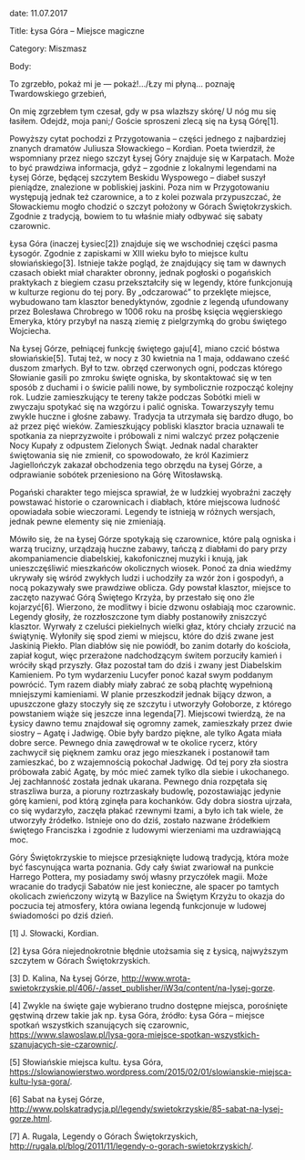 date: 11.07.2017

Title: Łysa Góra – Miejsce magiczne

Category: Miszmasz

Body:

To zgrzebło, pokaż mi je — pokaż!…/Łzy mi płyną… poznaję Twardowskiego grzebień,

On mię zgrzebłem tym czesał, gdy w psa wlazłszy skórę/ U nóg mu się łasiłem. Odejdź, moja pani;/ Goście sproszeni zlecą się na Łysą Górę[1].

Powyższy cytat pochodzi z Przygotowania – części jednego z najbardziej znanych dramatów Juliusza Słowackiego – Kordian. Poeta twierdził, że wspomniany przez niego szczyt Łysej Góry znajduje się w Karpatach. Może to być prawdziwa informacja, gdyż – zgodnie z lokalnymi legendami na Łysej Górze, będącej szczytem Beskidu Wyspowego – diabeł suszył pieniądze, znalezione w pobliskiej jaskini. Poza nim w Przygotowaniu występują jednak też czarownice, a to z kolei pozwala przypuszczać, że Słowackiemu mogło chodzić o szczyt położony w Górach Świętokrzyskich. Zgodnie z tradycją, bowiem to tu właśnie miały odbywać się sabaty czarownic.

Łysa Góra (inaczej Łysiec[2]) znajduje się we wschodniej części pasma Łysogór. Zgodnie z zapiskami w XIII wieku było to miejsce kultu słowiańskiego[3]. Istnieje także pogląd, że znajdujący się tam w dawnych czasach obiekt miał charakter obronny, jednak pogłoski o pogańskich praktykach z biegiem czasu przekształciły się w legendy, które funkcjonują w kulturze regionu do tej pory. By „odczarować” to przeklęte miejsce, wybudowano tam klasztor benedyktynów, zgodnie z legendą ufundowany przez Bolesława Chrobrego w 1006 roku na prośbę księcia węgierskiego Emeryka, który przybył na naszą ziemię z pielgrzymką do grobu świętego Wojciecha.

Na Łysej Górze, pełniącej funkcję świętego gaju[4], miano czcić bóstwa słowiańskie[5]. Tutaj też, w nocy z 30 kwietnia na 1 maja, oddawano cześć duszom zmarłych. Był to tzw. obrzęd czerwonych ogni, podczas którego Słowianie gasili po zmroku święte ogniska, by skontaktować się w ten sposób z duchami i o świcie palili nowe, by symbolicznie rozpocząć kolejny rok. Ludzie zamieszkujący te tereny także podczas Sobótki mieli w zwyczaju spotykać się na wzgórzu i palić ogniska. Towarzyszyły temu zwykle huczne i głośne zabawy. Tradycja ta utrzymała się bardzo długo, bo aż przez pięć wieków. Zamieszkujący pobliski klasztor bracia uznawali te spotkania za nieprzyzwoite i próbowali z nimi walczyć przez połączenie Nocy Kupały z odpustem Zielonych Świąt. Jednak nadal charakter świętowania się nie zmienił, co spowodowało, że król Kazimierz Jagiellończyk zakazał obchodzenia tego obrzędu na Łysej Górze, a odprawianie sobótek przeniesiono na Górę Witosławską.

Pogański charakter tego miejsca sprawiał, że w ludzkiej wyobraźni zaczęły powstawać historie o czarownicach i diabłach, które miejscowa ludność opowiadała sobie wieczorami. Legendy te istnieją w różnych wersjach, jednak pewne elementy się nie zmieniają.

Mówiło się, że na Łysej Górze spotykają się czarownice, które palą ogniska i warzą trucizny, urządzają huczne zabawy, tańczą z diabłami do pary przy akompaniamencie diabelskiej, kakofonicznej muzyki i knują, jak unieszczęśliwić mieszkańców okolicznych wiosek. Ponoć za dnia wiedźmy ukrywały się wśród zwykłych ludzi i uchodziły za wzór żon i gospodyń, a nocą pokazywały swe prawdziwe oblicza. Gdy powstał klasztor, miejsce to zaczęto nazywać Górą Świętego Krzyża, by przestało się ono źle kojarzyć[6]. Wierzono, że modlitwy i bicie dzwonu osłabiają moc czarownic. Legendy głosiły, że rozzłoszczone tym diabły postanowiły zniszczyć klasztor. Wyrwały z czeluści piekielnych wielki głaz, który chciały zrzucić na świątynię. Wyłoniły się spod ziemi w miejscu, które do dziś zwane jest Jaskinią Piekło. Plan diabłów się nie powiódł, bo zanim dotarły do kościoła, zapiał kogut, więc przerażone nadchodzącym świtem porzuciły kamień i wróciły skąd przyszły. Głaz pozostał tam do dziś i zwany jest Diabelskim Kamieniem. Po tym wydarzeniu Lucyfer ponoć kazał swym poddanym powrócić. Tym razem diabły miały zabrać ze sobą płachtę wypełnioną mniejszymi kamieniami. W planie przeszkodził jednak bijący dzwon, a upuszczone głazy stoczyły się ze szczytu i utworzyły Gołoborze, z którego powstaniem wiąże się jeszcze inna legenda[7]. Miejscowi twierdzą, że na Łysicy dawno temu znajdował się ogromny zamek, zamieszkały przez dwie siostry – Agatę i Jadwigę. Obie były bardzo piękne, ale tylko Agata miała dobre serce. Pewnego dnia zawędrował w te okolice rycerz, który zachwycił się pięknem zamku oraz jego mieszkanek i postanowił tam zamieszkać, bo z wzajemnością pokochał Jadwigę. Od tej pory zła siostra próbowała zabić Agatę, by móc mieć zamek tylko dla siebie i ukochanego. Jej zachłanność została jednak ukarana. Pewnego dnia rozpętała się straszliwa burza, a pioruny roztrzaskały budowlę, pozostawiając jedynie górę kamieni, pod którą zginęła para kochanków. Gdy dobra siostra ujrzała, co się wydarzyło, zaczęła płakać rzewnymi łzami, a było ich tak wiele, że utworzyły źródełko. Istnieje ono do dziś, zostało nazwane źródełkiem świętego Franciszka i zgodnie z ludowymi wierzeniami ma uzdrawiającą moc.

Góry Świętokrzyskie to miejsce przesiąknięte ludową tradycją, która może być fascynująca warta poznania. Gdy cały świat zwariował na punkcie Harrego Pottera, my posiadamy swój własny przyczółek magii. Może wracanie do tradycji Sabatów nie jest konieczne, ale spacer po tamtych okolicach zwieńczony wizytą w Bazylice na Świętym Krzyżu to okazja do poczucia tej atmosfery, która owiana legendą funkcjonuje w ludowej świadomości po dziś dzień.

[1] J. Słowacki, Kordian.

[2] Łysa Góra niejednokrotnie błędnie utożsamia się z Łysicą, najwyższym szczytem w Górach Świętokrzyskich.

[3] D. Kalina, Na Łysej Górze, http://www.wrota-swietokrzyskie.pl/406/-/asset_publisher/iW3q/content/na-lysej-gorze.

[4] Zwykle na święte gaje wybierano trudno dostępne miejsca, porośnięte gęstwiną drzew takie jak np. Łysa Góra, źródło: Łysa Góra – miejsce spotkań wszystkich szanujących się czarownic, https://www.slawoslaw.pl/lysa-gora-miejsce-spotkan-wszystkich-szanujacych-sie-czarownic/.

[5] Słowiańskie miejsca kultu. Łysa Góra, https://slowianowierstwo.wordpress.com/2015/02/01/slowianskie-miejsca-kultu-lysa-gora/.

[6] Sabat na Łysej Górze, http://www.polskatradycja.pl/legendy/swietokrzyskie/85-sabat-na-lysej-gorze.html.

[7] A. Rugala, Legendy o Górach Świętokrzyskich, http://rugala.pl/blog/2011/11/legendy-o-gorach-swietokrzyskich/.